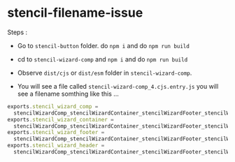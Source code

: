 # stencil-filename-issue

Steps :

- Go to `stencil-button` folder. do `npm i` and do `npm run build`
- cd to `stencil-wizard-comp` and `npm i` and do `npm run build`

- Observe `dist/cjs` or `dist/esm` folder in `stencil-wizard-comp`.

- You will see a file called `stencil-wizard-comp_4.cjs.entry.js` you will see a filename somthing like this ...

```js
exports.stencil_wizard_comp =
  stencilWizardComp_stencilWizardContainer_stencilWizardFooter_stencilWizardHeader_entry.StencilWizardComp;
exports.stencil_wizard_container =
  stencilWizardComp_stencilWizardContainer_stencilWizardFooter_stencilWizardHeader_entry.StencilWizardContainer;
exports.stencil_wizard_footer =
  stencilWizardComp_stencilWizardContainer_stencilWizardFooter_stencilWizardHeader_entry.StencilWizardFooter;
exports.stencil_wizard_header =
  stencilWizardComp_stencilWizardContainer_stencilWizardFooter_stencilWizardHeader_entry.StencilWizardHeader;
```
